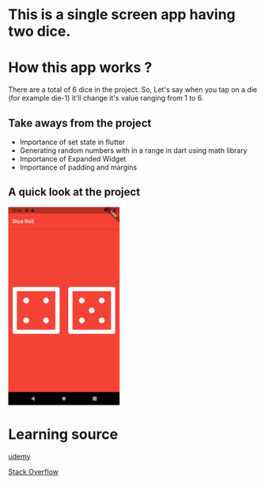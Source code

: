 # This is a single screen app having two dice.

# How this app works ?

There are a total of 6 dice in the project. So, Let's say when you tap on a die (for example die-1) it'll change it's value ranging from 1 to 6.

## Take aways from the project

* Importance of set state in flutter
* Generating random numbers with in a range in dart using math library
* Importance of Expanded Widget
* Importance of padding and margins

## A quick look at the project

<img src = "images/img.png" alt = "project image" height = 400px>

# Learning source 

[udemy](https://www.udemy.com/course/flutter-bootcamp-with-dart/)

<a href = "https://stackoverflow.com">Stack Overflow</a>
